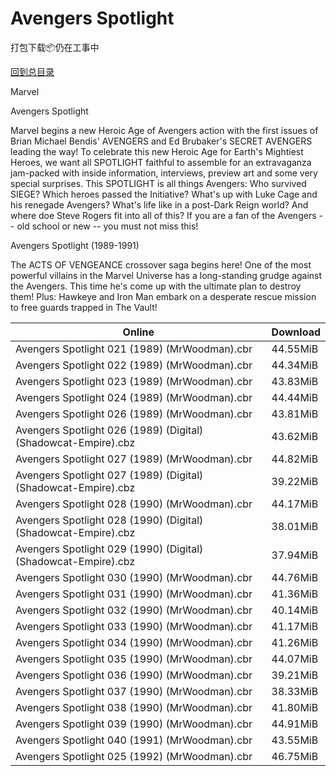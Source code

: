 # Avengers Spotlight

打包下载📦仍在工事中

[回到总目录](/Catalogs.md)

Marvel

Avengers Spotlight

Marvel begins a new Heroic Age of Avengers action with the first issues of Brian Michael Bendis' AVENGERS and Ed Brubaker's SECRET AVENGERS leading the way! To celebrate this new Heroic Age for Earth's Mightiest Heroes, we want all SPOTLIGHT faithful to assemble for an extravaganza jam-packed with inside information, interviews, preview art and some very special surprises. This SPOTLIGHT is all things Avengers: Who survived SIEGE? Which heroes passed the Initiative? What's up with Luke Cage and his renegade Avengers? What's life like in a post-Dark Reign world? And where doe Steve Rogers fit into all of this? If you are a fan of the Avengers -- old school or new -- you must not miss this!



Avengers Spotlight (1989-1991)

The ACTS OF VENGEANCE crossover saga begins here! One of the most powerful villains in the Marvel Universe has a long-standing grudge against the Avengers. This time he's come up with the ultimate plan to destroy them! Plus: Hawkeye and Iron Man embark on a desperate rescue mission to free guards trapped in The Vault!





Online | Download
--- | ---
Avengers Spotlight 021 (1989) (MrWoodman).cbr | 44.55MiB
Avengers Spotlight 022 (1989) (MrWoodman).cbr | 44.34MiB
Avengers Spotlight 023 (1989) (MrWoodman).cbr | 43.83MiB
Avengers Spotlight 024 (1989) (MrWoodman).cbr | 44.44MiB
Avengers Spotlight 026 (1989) (MrWoodman).cbr | 43.81MiB
Avengers Spotlight 026 (1989) (Digital) (Shadowcat-Empire).cbz | 43.62MiB
Avengers Spotlight 027 (1989) (MrWoodman).cbr | 44.82MiB
Avengers Spotlight 027 (1989) (Digital) (Shadowcat-Empire).cbz | 39.22MiB
Avengers Spotlight 028 (1990) (MrWoodman).cbr | 44.17MiB
Avengers Spotlight 028 (1990) (Digital) (Shadowcat-Empire).cbz | 38.01MiB
Avengers Spotlight 029 (1990) (Digital) (Shadowcat-Empire).cbz | 37.94MiB
Avengers Spotlight 030 (1990) (MrWoodman).cbr | 44.76MiB
Avengers Spotlight 031 (1990) (MrWoodman).cbr | 41.36MiB
Avengers Spotlight 032 (1990) (MrWoodman).cbr | 40.14MiB
Avengers Spotlight 033 (1990) (MrWoodman).cbr | 41.17MiB
Avengers Spotlight 034 (1990) (MrWoodman).cbr | 41.26MiB
Avengers Spotlight 035 (1990) (MrWoodman).cbr | 44.07MiB
Avengers Spotlight 036 (1990) (MrWoodman).cbr | 39.21MiB
Avengers Spotlight 037 (1990) (MrWoodman).cbr | 38.33MiB
Avengers Spotlight 038 (1990) (MrWoodman).cbr | 41.80MiB
Avengers Spotlight 039 (1990) (MrWoodman).cbr | 44.91MiB
Avengers Spotlight 040 (1991) (MrWoodman).cbr | 43.55MiB
Avengers Spotlight 025 (1992) (MrWoodman).cbr | 46.75MiB